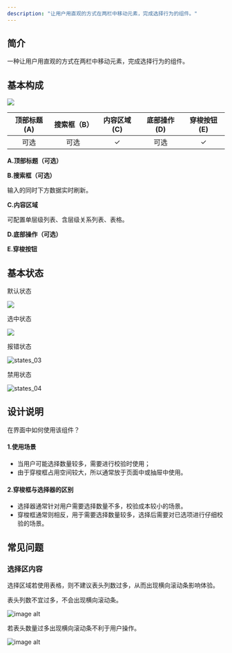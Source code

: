 ```yaml
---
description: "让用户用直观的方式在两栏中移动元素，完成选择行为的组件。"
---
```


## 简介

一种让用户用直观的方式在两栏中移动元素，完成选择行为的组件。

## 基本构成

![](https://www-s.ucloud.cn/2022/08/0259f3fb5450619de58658aa02655e60_1660739905711.png)

| 顶部标题(A) | 搜索框（B） | 内容区域(C) | 底部操作(D) | 穿梭按钮(E) |
| :---------: | :---------: | :---------: | :---------: | :---------: |
|    可选     |    可选     |      ✓      |    可选     |      ✓      |

**A.顶部标题（可选）**

**B.搜索框（可选）**

输入的同时下方数据实时刷新。

**C.内容区域**

可配置单层级列表、含层级关系列表、表格。

**D.底部操作（可选）**

**E.穿梭按钮**

## 基本状态

默认状态

![](https://www-s.ucloud.cn/2022/08/06ffc993d942a4d1ca21ba6918b67110_1660739905719.png)

选中状态

![](https://www-s.ucloud.cn/2022/08/03b0be3a741bbdd81ba148d7a9317c92_1660739905722.png)

报错状态

![states_03](https://www-s.ucloud.cn/2022/08/918c0447c26b5e9353e924909199bdd6_1660739905724.png)

禁用状态

![states_04](https://www-s.ucloud.cn/2022/08/a375f9e626be1bc0b97aa5fd7c302ade_1660739905726.png)




## 设计说明


在界面中如何使用该组件？



#### 1.使用场景

-  当用户可能选择数量较多，需要进行校验时使用；
-  由于穿梭框占用空间较大，所以通常放于页面中或抽屉中使用。



#### 2.穿梭框与选择器的区别

- 选择器通常针对用户需要选择数量不多，校验成本较小的场景。
- 穿梭框通常则相反，用于需要选择数量较多，选择后需要对已选项进行仔细校验的场景。



## 常见问题

### 选择区内容

选择区域若使用表格，则不建议表头列数过多，从而出现横向滚动条影响体验。

<div class="u-md-flex-without-bg">
   <div class="u-md-mr24">
      <p><i class="u-md-suggested"></i>表头列数不宜过多，不会出现横向滚动条。</p>
      <img src="https://www-s.ucloud.cn/2022/08/922e38544aa108b068933be7a34571bb_1660739947466.png" alt="image alt" title="desc" loading="lazy" />
   </div>
   <div>
      <p><i class="u-md-not-suggested"></i>若表头数量过多出现横向滚动条不利于用户操作。</p>
      <img src="https://www-s.ucloud.cn/2022/08/5700e0470f90925a4715d44e97a7f99b_1660739947478.png" alt="image alt" title="desc" loading="lazy" />
   </div>
</div>



